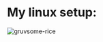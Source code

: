# My linux setup:

![gruvsome-rice](https://user-images.githubusercontent.com/46969863/77739603-1313ac00-7012-11ea-9887-7465a3ced748.png)
